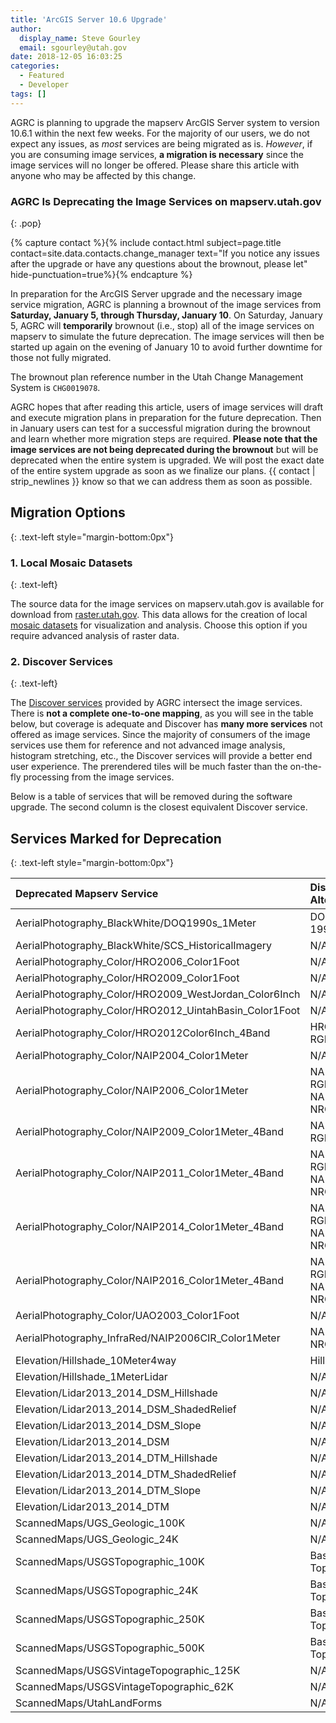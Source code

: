 ```yaml
---
title: 'ArcGIS Server 10.6 Upgrade'
author:
  display_name: Steve Gourley
  email: sgourley@utah.gov
date: 2018-12-05 16:03:25
categories:
  - Featured
  - Developer
tags: []
---
```


AGRC is planning to upgrade the mapserv ArcGIS Server system to version 10.6.1 within the next few weeks. For the majority of our users, we do not expect any issues, as _most_ services are being migrated as is. _However_, if you are consuming image services, **a migration is necessary** since the image services will no longer be offered. Please share this article with anyone who may be affected by this change.

### AGRC Is Deprecating the Image Services on mapserv.utah.gov
{: .pop}

{% capture contact %}{% include contact.html subject=page.title contact=site.data.contacts.change_manager text="If you notice any issues after the upgrade or have any questions about the brownout, please let" hide-punctuation=true%}{% endcapture %}

In preparation for the ArcGIS Server upgrade and the necessary image service migration, AGRC is planning a brownout of the image services from **Saturday, January 5, through Thursday, January 10**. On Saturday, January 5, AGRC will **temporarily** brownout (i.e., stop) all of the image services on mapserv to simulate the future deprecation. The image services will then be started up again on the evening of January 10 to avoid further downtime for those not fully migrated. 

The brownout plan reference number in the Utah Change Management System is `CHG0019078`.

AGRC hopes that after reading this article, users of image services will draft and execute migration plans in preparation for the future deprecation. Then in January users can test for a successful migration during the brownout and learn whether more migration steps are required. **Please note that the image services are not being deprecated during the brownout** but will be deprecated when the entire system is upgraded. We will post the exact date of the entire system upgrade as soon as we finalize our plans. {{ contact | strip_newlines }} know so that we can address them as soon as possible.

## Migration Options
{: .text-left style="margin-bottom:0px"}

### 1. Local Mosaic Datasets
{: .text-left}

The source data for the image services on mapserv.utah.gov is available for download from [raster.utah.gov](https://raster.utah.gov/). This data allows for the creation of local [mosaic datasets](https://desktop.arcgis.com/en/arcmap/latest/manage-data/raster-and-images/what-is-a-mosaic-dataset.htm) for visualization and analysis. Choose this option if you require advanced analysis of raster data.

### 2. Discover Services
{: .text-left}

The [Discover services](/discover) provided by AGRC intersect the image services. There is **not a complete one-to-one mapping**, as you will see in the table below, but coverage is adequate and Discover has **many more services** not offered as image services. Since the majority of consumers of the image services use them for reference and not advanced image analysis, histogram stretching, etc., the Discover services will provide a better end user experience. The prerendered tiles will be much faster than the on-the-fly processing from the image services.

Below is a table of services that will be removed during the software upgrade. The second column is the closest equivalent Discover service.

## Services Marked for Deprecation
{: .text-left style="margin-bottom:0px"}

| Deprecated Mapserv Service | Discover Alternative |
|:---------------------------|:---------------------|
| AerialPhotography_BlackWhite/DOQ1990s_1Meter | DOQ 1990s BW |
| AerialPhotography_BlackWhite/SCS_HistoricalImagery | N/A |
| AerialPhotography_Color/HRO2006_Color1Foot | N/A |
| AerialPhotography_Color/HRO2009_Color1Foot | N/A |
| AerialPhotography_Color/HRO2009_WestJordan_Color6Inch | N/A |
| AerialPhotography_Color/HRO2012_UintahBasin_Color1Foot | N/A |
| AerialPhotography_Color/HRO2012Color6Inch_4Band | HRO 2012 RGB |
| AerialPhotography_Color/NAIP2004_Color1Meter | N/A |
| AerialPhotography_Color/NAIP2006_Color1Meter | NAIP 2006 RGB & NAIP 2006 NRG |
| AerialPhotography_Color/NAIP2009_Color1Meter_4Band | NAIP 2009 RGB |
| AerialPhotography_Color/NAIP2011_Color1Meter_4Band | NAIP 2011 RGB & NAIP 2011 NRG |
| AerialPhotography_Color/NAIP2014_Color1Meter_4Band | NAIP 2014 RGB & NAIP 2014 NRG |
| AerialPhotography_Color/NAIP2016_Color1Meter_4Band | NAIP 2016 RGB & NAIP 2016 NRG |
| AerialPhotography_Color/UAO2003_Color1Foot | N/A |
| AerialPhotography_InfraRed/NAIP2006CIR_Color1Meter | NAIP 2006 NRG |
| Elevation/Hillshade_10Meter4way | Hillshade |
| Elevation/Hillshade_1MeterLidar | N/A |
| Elevation/Lidar2013_2014_DSM_Hillshade | N/A |
| Elevation/Lidar2013_2014_DSM_ShadedRelief | N/A |
| Elevation/Lidar2013_2014_DSM_Slope | N/A |
| Elevation/Lidar2013_2014_DSM | N/A |
| Elevation/Lidar2013_2014_DTM_Hillshade | N/A |
| Elevation/Lidar2013_2014_DTM_ShadedRelief | N/A |
| Elevation/Lidar2013_2014_DTM_Slope | N/A |
| Elevation/Lidar2013_2014_DTM | N/A |
| ScannedMaps/UGS_Geologic_100K | N/A |
| ScannedMaps/UGS_Geologic_24K | N/A |
| ScannedMaps/USGSTopographic_100K | Basemap-Topo |
| ScannedMaps/USGSTopographic_24K | Basemap-Topo |
| ScannedMaps/USGSTopographic_250K | Basemap-Topo |
| ScannedMaps/USGSTopographic_500K | Basemap-Topo |
| ScannedMaps/USGSVintageTopographic_125K | N/A |
| ScannedMaps/USGSVintageTopographic_62K | N/A |
| ScannedMaps/UtahLandForms | N/A |
